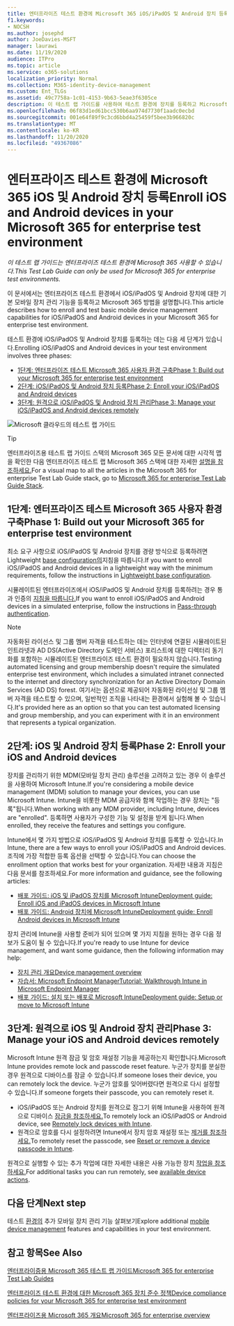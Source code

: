 ```yaml
---
title: 엔터프라이즈 테스트 환경에 Microsoft 365 iOS/iPadOS 및 Android 장치 등록
f1.keywords:
- NOCSH
ms.author: josephd
author: JoeDavies-MSFT
manager: laurawi
ms.date: 11/19/2020
audience: ITPro
ms.topic: article
ms.service: o365-solutions
localization_priority: Normal
ms.collection: M365-identity-device-management
ms.custom: Ent_TLGs
ms.assetid: 49c7758a-1c01-4153-9b63-5eae3f6305ce
description: 이 테스트 랩 가이드를 사용하여 테스트 환경에 장치를 등록하고 Microsoft 365 원격으로 관리합니다.
ms.openlocfilehash: 06f83d1ed61bcc530b6aa974d7730f1aadc0ecbd
ms.sourcegitcommit: 001e64f89f9c3cd6bbd4a25459f5bee3b966820c
ms.translationtype: MT
ms.contentlocale: ko-KR
ms.lasthandoff: 11/20/2020
ms.locfileid: "49367086"
---
```

# <a name="enroll-ios-and-android-devices-in-your-microsoft-365-for-enterprise-test-environment"></a><span data-ttu-id="a1a22-103">엔터프라이즈 테스트 환경에 Microsoft 365 iOS 및 Android 장치 등록</span><span class="sxs-lookup"><span data-stu-id="a1a22-103">Enroll iOS and Android devices in your Microsoft 365 for enterprise test environment</span></span>

<span data-ttu-id="a1a22-104">*이 테스트 랩 가이드는 엔터프라이즈 테스트 환경에 Microsoft 365 사용할 수 있습니다.*</span><span class="sxs-lookup"><span data-stu-id="a1a22-104">*This Test Lab Guide can only be used for Microsoft 365 for enterprise test environments.*</span></span>

<span data-ttu-id="a1a22-105">이 문서에서는 엔터프라이즈 테스트 환경에서 iOS/iPadOS 및 Android 장치에 대한 기본 모바일 장치 관리 기능을 등록하고 Microsoft 365 방법을 설명합니다.</span><span class="sxs-lookup"><span data-stu-id="a1a22-105">This article describes how to enroll and test basic mobile device management capabilities for iOS/iPadOS and Android devices in your Microsoft 365 for enterprise test environment.</span></span>

<span data-ttu-id="a1a22-106">테스트 환경에 iOS/iPadOS 및 Android 장치를 등록하는 데는 다음 세 단계가 있습니다.</span><span class="sxs-lookup"><span data-stu-id="a1a22-106">Enrolling iOS/iPadOS and Android devices in your test environment involves three phases:</span></span>
- [<span data-ttu-id="a1a22-107">1단계: 엔터프라이즈 테스트 Microsoft 365 사용자 환경 구축</span><span class="sxs-lookup"><span data-stu-id="a1a22-107">Phase 1: Build out your Microsoft 365 for enterprise test environment</span></span>](#phase-1-build-out-your-microsoft-365-for-enterprise-test-environment)
- [<span data-ttu-id="a1a22-108">2단계: iOS/iPadOS 및 Android 장치 등록</span><span class="sxs-lookup"><span data-stu-id="a1a22-108">Phase 2: Enroll your iOS/iPadOS and Android devices</span></span>](#phase-2-enroll-your-ios-and-android-devices)
- [<span data-ttu-id="a1a22-109">3단계: 원격으로 iOS/iPadOS 및 Android 장치 관리</span><span class="sxs-lookup"><span data-stu-id="a1a22-109">Phase 3: Manage your iOS/iPadOS and Android devices remotely</span></span>](#phase-3-manage-your-ios-and-android-devices-remotely)

![Microsoft 클라우드의 테스트 랩 가이드](../media/m365-enterprise-test-lab-guides/cloud-tlg-icon.png)
  
> [!TIP]
> <span data-ttu-id="a1a22-111">엔터프라이즈용 테스트 랩 가이드 스택의 Microsoft 365 모든 문서에 대한 시각적 맵을 확인한 다음 엔터프라이즈 테스트 랩 Microsoft 365 스택에 대한 자세한 [설명을 참조하세요.](../downloads/Microsoft365EnterpriseTLGStack.pdf)</span><span class="sxs-lookup"><span data-stu-id="a1a22-111">For a visual map to all the articles in the Microsoft 365 for enterprise Test Lab Guide stack, go to [Microsoft 365 for enterprise Test Lab Guide Stack](../downloads/Microsoft365EnterpriseTLGStack.pdf).</span></span>

## <a name="phase-1-build-out-your-microsoft-365-for-enterprise-test-environment"></a><span data-ttu-id="a1a22-112">1단계: 엔터프라이즈 테스트 Microsoft 365 사용자 환경 구축</span><span class="sxs-lookup"><span data-stu-id="a1a22-112">Phase 1: Build out your Microsoft 365 for enterprise test environment</span></span>

<span data-ttu-id="a1a22-113">최소 요구 사항으로 iOS/iPadOS 및 Android 장치를 경량 방식으로 등록하려면 Lightweight [base configuration의](lightweight-base-configuration-microsoft-365-enterprise.md)지침을 따릅니다.</span><span class="sxs-lookup"><span data-stu-id="a1a22-113">If you want to enroll iOS/iPadOS and Android devices in a lightweight way with the minimum requirements, follow the instructions in [Lightweight base configuration](lightweight-base-configuration-microsoft-365-enterprise.md).</span></span>
  
<span data-ttu-id="a1a22-114">시뮬레이트된 엔터프라이즈에서 iOS/iPadOS 및 Android 장치를 등록하려는 경우 통과 인증의 [지침을 따릅니다.](pass-through-auth-m365-ent-test-environment.md)</span><span class="sxs-lookup"><span data-stu-id="a1a22-114">If you want to enroll iOS/iPadOS and Android devices in a simulated enterprise, follow the instructions in [Pass-through authentication](pass-through-auth-m365-ent-test-environment.md).</span></span>
  
> [!NOTE]
> <span data-ttu-id="a1a22-115">자동화된 라이선스 및 그룹 멤버 자격을 테스트하는 데는 인터넷에 연결된 시뮬레이트된 인트라넷과 AD DS(Active Directory 도메인 서비스) 포리스트에 대한 디렉터리 동기화를 포함하는 시뮬레이트된 엔터프라이즈 테스트 환경이 필요하지 않습니다.</span><span class="sxs-lookup"><span data-stu-id="a1a22-115">Testing automated licensing and group membership doesn't require the simulated enterprise test environment, which includes a simulated intranet connected to the internet and directory synchronization for an Active Directory Domain Services (AD DS) forest.</span></span> <span data-ttu-id="a1a22-116">여기서는 옵션으로 제공되어 자동화된 라이선싱 및 그룹 멤버 자격을 테스트할 수 있으며, 일반적인 조직을 나타내는 환경에서 실험해 볼 수 있습니다.</span><span class="sxs-lookup"><span data-stu-id="a1a22-116">It's provided here as an option so that you can test automated licensing and group membership, and you can experiment with it in an environment that represents a typical organization.</span></span>

## <a name="phase-2-enroll-your-ios-and-android-devices"></a><span data-ttu-id="a1a22-117">2단계: iOS 및 Android 장치 등록</span><span class="sxs-lookup"><span data-stu-id="a1a22-117">Phase 2: Enroll your iOS and Android devices</span></span>

<span data-ttu-id="a1a22-118">장치를 관리하기 위한 MDM(모바일 장치 관리) 솔루션을 고려하고 있는 경우 이 솔루션을 사용하여 Microsoft Intune.</span><span class="sxs-lookup"><span data-stu-id="a1a22-118">If you're considering a mobile device management (MDM) solution to manage your devices, you can use Microsoft Intune.</span></span> <span data-ttu-id="a1a22-119">Intune을 비롯한 MDM 공급자와 함께 작업하는 경우 장치는 "등록"됩니다.</span><span class="sxs-lookup"><span data-stu-id="a1a22-119">When working with any MDM provider, including Intune, devices are "enrolled".</span></span> <span data-ttu-id="a1a22-120">등록하면 사용자가 구성한 기능 및 설정을 받게 됩니다.</span><span class="sxs-lookup"><span data-stu-id="a1a22-120">When enrolled, they receive the features and settings you configure.</span></span> 

<span data-ttu-id="a1a22-121">Intune에서 몇 가지 방법으로 iOS/iPadOS 및 Android 장치를 등록할 수 있습니다.</span><span class="sxs-lookup"><span data-stu-id="a1a22-121">In Intune, there are a few ways to enroll your iOS/iPadOS and Android devices.</span></span> <span data-ttu-id="a1a22-122">조직에 가장 적합한 등록 옵션을 선택할 수 있습니다.</span><span class="sxs-lookup"><span data-stu-id="a1a22-122">You can choose the enrollment option that works best for your organization.</span></span> <span data-ttu-id="a1a22-123">자세한 내용과 지침은 다음 문서를 참조하세요.</span><span class="sxs-lookup"><span data-stu-id="a1a22-123">For more information and guidance, see the following articles:</span></span>

- [<span data-ttu-id="a1a22-124">배포 가이드: iOS 및 iPadOS 장치를 Microsoft Intune</span><span class="sxs-lookup"><span data-stu-id="a1a22-124">Deployment guide: Enroll iOS and iPadOS devices in Microsoft Intune</span></span>](/mem/intune/fundamentals/deployment-guide-enrollment-ios-ipados)
- [<span data-ttu-id="a1a22-125">배포 가이드: Android 장치에 Microsoft Intune</span><span class="sxs-lookup"><span data-stu-id="a1a22-125">Deployment guide: Enroll Android devices in Microsoft Intune</span></span>](/mem/intune/fundamentals/deployment-guide-enrollment-android)

<span data-ttu-id="a1a22-126">장치 관리에 Intune을 사용할 준비가 되어 있으며 몇 가지 지침을 원하는 경우 다음 정보가 도움이 될 수 있습니다.</span><span class="sxs-lookup"><span data-stu-id="a1a22-126">If you're ready to use Intune for device management, and want some guidance, then the following information may help:</span></span>

- [<span data-ttu-id="a1a22-127">장치 관리 개요</span><span class="sxs-lookup"><span data-stu-id="a1a22-127">Device management overview</span></span>](/mem/intune/fundamentals/what-is-device-management)
- [<span data-ttu-id="a1a22-128">자습서: Microsoft Endpoint Manager</span><span class="sxs-lookup"><span data-stu-id="a1a22-128">Tutorial: Walkthrough Intune in Microsoft Endpoint Manager</span></span>](/mem/intune/fundamentals/tutorial-walkthrough-endpoint-manager)
- [<span data-ttu-id="a1a22-129">배포 가이드: 설치 또는 배포로 Microsoft Intune</span><span class="sxs-lookup"><span data-stu-id="a1a22-129">Deployment guide: Setup or move to Microsoft Intune</span></span>](/mem/intune/fundamentals/deployment-guide-intune-setup)

## <a name="phase-3-manage-your-ios-and-android-devices-remotely"></a><span data-ttu-id="a1a22-130">3단계: 원격으로 iOS 및 Android 장치 관리</span><span class="sxs-lookup"><span data-stu-id="a1a22-130">Phase 3: Manage your iOS and Android devices remotely</span></span>

<span data-ttu-id="a1a22-131">Microsoft Intune 원격 잠금 및 암호 재설정 기능을 제공하는지 확인합니다.</span><span class="sxs-lookup"><span data-stu-id="a1a22-131">Microsoft Intune provides remote lock and passcode reset feature.</span></span> <span data-ttu-id="a1a22-132">누군가 장치를 분실한 경우 원격으로 디바이스를 잠글 수 있습니다.</span><span class="sxs-lookup"><span data-stu-id="a1a22-132">If someone loses their device, you can remotely lock the device.</span></span> <span data-ttu-id="a1a22-133">누군가 암호를 잊어버렸다면 원격으로 다시 설정할 수 있습니다.</span><span class="sxs-lookup"><span data-stu-id="a1a22-133">If someone forgets their passcode, you can remotely reset it.</span></span>

- <span data-ttu-id="a1a22-134">iOS/iPadOS 또는 Android 장치를 원격으로 잠그기 위해 Intune을 사용하여 원격으로 디바이스 [잠금을 참조하세요.](/mem/intune/remote-actions/device-remote-lock)</span><span class="sxs-lookup"><span data-stu-id="a1a22-134">To remotely lock an iOS/iPadOS or Android device, see [Remotely lock devices with Intune](/mem/intune/remote-actions/device-remote-lock).</span></span>
- <span data-ttu-id="a1a22-135">원격으로 암호를 다시 설정하려면 Intune에서 장치 암호 재설정 또는 [제거를 참조하세요.](/mem/intune/remote-actions/device-passcode-reset)</span><span class="sxs-lookup"><span data-stu-id="a1a22-135">To remotely reset the passcode, see [Reset or remove a device passcode in Intune](/mem/intune/remote-actions/device-passcode-reset).</span></span>

<span data-ttu-id="a1a22-136">원격으로 실행할 수 있는 추가 작업에 대한 자세한 내용은 사용 가능한 장치 [작업을 참조하세요.](/mem/intune/remote-actions/device-management#available-device-actions)</span><span class="sxs-lookup"><span data-stu-id="a1a22-136">For additional tasks you can run remotely, see [available device actions](/mem/intune/remote-actions/device-management#available-device-actions).</span></span>
    
## <a name="next-step"></a><span data-ttu-id="a1a22-137">다음 단계</span><span class="sxs-lookup"><span data-stu-id="a1a22-137">Next step</span></span>

<span data-ttu-id="a1a22-138">테스트 [환경의](m365-enterprise-test-lab-guides.md#mobile-device-management) 추가 모바일 장치 관리 기능 살펴보기</span><span class="sxs-lookup"><span data-stu-id="a1a22-138">Explore additional [mobile device management](m365-enterprise-test-lab-guides.md#mobile-device-management) features and capabilities in your test environment.</span></span>

## <a name="see-also"></a><span data-ttu-id="a1a22-139">참고 항목</span><span class="sxs-lookup"><span data-stu-id="a1a22-139">See Also</span></span>

[<span data-ttu-id="a1a22-140">엔터프라이증용 Microsoft 365 테스트 랩 가이드</span><span class="sxs-lookup"><span data-stu-id="a1a22-140">Microsoft 365 for enterprise Test Lab Guides</span></span>](m365-enterprise-test-lab-guides.md)
  
[<span data-ttu-id="a1a22-141">엔터프라이즈 테스트 환경에 대한 Microsoft 365 장치 준수 정책</span><span class="sxs-lookup"><span data-stu-id="a1a22-141">Device compliance policies for your Microsoft 365 for enterprise test environment</span></span>](mam-policies-for-your-microsoft-365-enterprise-dev-test-environment.md)
  
[<span data-ttu-id="a1a22-142">엔터프라이즈용 Microsoft 365 개요</span><span class="sxs-lookup"><span data-stu-id="a1a22-142">Microsoft 365 for enterprise overview</span></span>](microsoft-365-overview.md)

